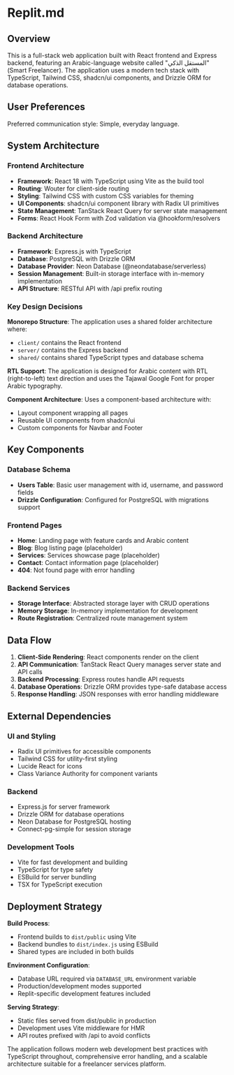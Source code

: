 # Replit.md

## Overview

This is a full-stack web application built with React frontend and Express backend, featuring an Arabic-language website called "المستقل الذكي" (Smart Freelancer). The application uses a modern tech stack with TypeScript, Tailwind CSS, shadcn/ui components, and Drizzle ORM for database operations.

## User Preferences

Preferred communication style: Simple, everyday language.

## System Architecture

### Frontend Architecture
- **Framework**: React 18 with TypeScript using Vite as the build tool
- **Routing**: Wouter for client-side routing
- **Styling**: Tailwind CSS with custom CSS variables for theming
- **UI Components**: shadcn/ui component library with Radix UI primitives
- **State Management**: TanStack React Query for server state management
- **Forms**: React Hook Form with Zod validation via @hookform/resolvers

### Backend Architecture
- **Framework**: Express.js with TypeScript
- **Database**: PostgreSQL with Drizzle ORM
- **Database Provider**: Neon Database (@neondatabase/serverless)
- **Session Management**: Built-in storage interface with in-memory implementation
- **API Structure**: RESTful API with /api prefix routing

### Key Design Decisions

**Monorepo Structure**: The application uses a shared folder architecture where:
- `client/` contains the React frontend
- `server/` contains the Express backend  
- `shared/` contains shared TypeScript types and database schema

**RTL Support**: The application is designed for Arabic content with RTL (right-to-left) text direction and uses the Tajawal Google Font for proper Arabic typography.

**Component Architecture**: Uses a component-based architecture with:
- Layout component wrapping all pages
- Reusable UI components from shadcn/ui
- Custom components for Navbar and Footer

## Key Components

### Database Schema
- **Users Table**: Basic user management with id, username, and password fields
- **Drizzle Configuration**: Configured for PostgreSQL with migrations support

### Frontend Pages
- **Home**: Landing page with feature cards and Arabic content
- **Blog**: Blog listing page (placeholder)
- **Services**: Services showcase page (placeholder)  
- **Contact**: Contact information page (placeholder)
- **404**: Not found page with error handling

### Backend Services
- **Storage Interface**: Abstracted storage layer with CRUD operations
- **Memory Storage**: In-memory implementation for development
- **Route Registration**: Centralized route management system

## Data Flow

1. **Client-Side Rendering**: React components render on the client
2. **API Communication**: TanStack React Query manages server state and API calls
3. **Backend Processing**: Express routes handle API requests
4. **Database Operations**: Drizzle ORM provides type-safe database access
5. **Response Handling**: JSON responses with error handling middleware

## External Dependencies

### UI and Styling
- Radix UI primitives for accessible components
- Tailwind CSS for utility-first styling
- Lucide React for icons
- Class Variance Authority for component variants

### Backend
- Express.js for server framework
- Drizzle ORM for database operations
- Neon Database for PostgreSQL hosting
- Connect-pg-simple for session storage

### Development Tools
- Vite for fast development and building
- TypeScript for type safety
- ESBuild for server bundling
- TSX for TypeScript execution

## Deployment Strategy

**Build Process**: 
- Frontend builds to `dist/public` using Vite
- Backend bundles to `dist/index.js` using ESBuild
- Shared types are included in both builds

**Environment Configuration**:
- Database URL required via `DATABASE_URL` environment variable
- Production/development modes supported
- Replit-specific development features included

**Serving Strategy**:
- Static files served from dist/public in production
- Development uses Vite middleware for HMR
- API routes prefixed with /api to avoid conflicts

The application follows modern web development best practices with TypeScript throughout, comprehensive error handling, and a scalable architecture suitable for a freelancer services platform.